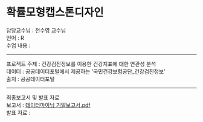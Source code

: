 # 확률모형캡스톤디자인
담당교수님 : 전수영 교수님  
언어 : R  
수업 내용 :  
  
---  
    
프로젝트 주제 : 건강검진정보를 이용한 건강지표에 대한 연관성 분석    
데이터 : 공공데이터포털에서 제공하는 '국민건강보험공단_건강검진정보'  
출처 : 공공데이터포털    
  
---   
  
최종보고서 및 발표 자료  
보고서 : [데이터마이닝 기말보고서.pdf](https://github.com/user-attachments/files/18554486/default.pdf)  
발표 자료 :   
